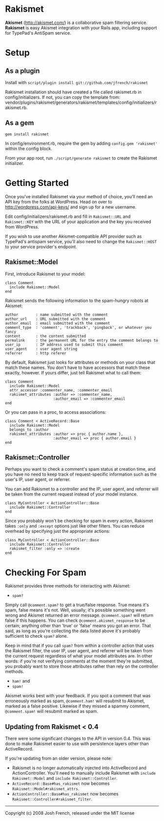 Rakismet
========

**Akismet** (<http://akismet.com/>) is a collaborative spam filtering service.
**Rakismet** is easy Akismet integration with your Rails app, including
support for TypePad's AntiSpam service.


Setup
=====

As a plugin
-----------

Install with `script/plugin install git://github.com/jfrench/rakismet`

Rakismet installation should have created a file called rakismet.rb in
config/initializers. If not, you can copy the template from:
vendor/plugins/rakismet/generators/rakismet/templates/config/initializers/rakismet.rb.

As a gem
--------

`gem install rakismet`

In config/environment.rb, require the gem by adding `config.gem 'rakismet'`
within the config block.

From your app root, run `./script/generate rakismet` to create the Rakismet
initializer.

Getting Started
===============

Once you've installed Rakismet via your method of choice, you'll need an API 
key from the folks at WordPress. Head on over to http://wordpress.com/api-keys/ 
and sign up for a new username.

Edit config/initializers/rakismet.rb and fill in `Rakismet::URL` and
`Rakismet::KEY` with the URL of your application and the key you received
from WordPress.

If you wish to use another Akismet-compatible API provider such as TypePad's
antispam service, you'll also need to change the `Rakismet::HOST` to your
service provider's endpoint.

Rakismet::Model
---------------

First, introduce Rakismet to your model:

    class Comment
	  include Rakismet::Model
	end

Rakismet sends the following information to the spam-hungry robots at Akismet:

    author        : name submitted with the comment
    author_url    : URL submitted with the comment
    author_email  : email submitted with the comment
    comment_type  : 'comment', 'trackback', 'pingback', or whatever you fancy
    content       : the content submitted
    permalink     : the permanent URL for the entry the comment belongs to
    user_ip       : IP address used to submit this comment
    user_agent    : user agent string
    referrer      : http referer

By default, Rakismet just looks for attributes or methods on your class that
match these names. You don't have to have accessors that match these exactly,
however. If yours differ, just tell Rakismet what to call them:

    class Comment
      include Rakismet::Model
      attr_accessor :commenter_name, :commenter_email
      rakismet_attributes :author => :commenter_name,
                          :author_email => :commenter_email
    end

Or you can pass in a proc, to access associations:

    class Comment < ActiveRecord::Base
      include Rakismet::Model
      belongs_to :author
      rakismet_attributes :author => proc { author.name },
                          :author_email => proc { author.email }
    end

Rakismet::Controller
--------------------
Perhaps you want to check a comment's spam status at creation time, and you
have no need to keep track of request-specific information such as the user's
IP, user agent, or referrer.

You can add Rakismet to a controller and the IP, user agent, and referrer will
be taken from the current request instead of your model instance.

    class MyController < ActionController::Base
      include Rakismet::Controller
	end

Since you probably won't be checking for spam in every action, Rakismet takes
`:only` and `:except` options just like other filters. You can reduce overhead
by specifying just the appropriate actions:

    class MyController < ActionController::Base
      include Rakismet::Controller
      rakismet_filter :only => :create
    end

Checking For Spam
=================

Rakismet provides three methods for interacting with Akismet:

 * `spam?`

Simply call `@comment.spam?` to get a true/false response. True means it's spam, false means it's not. Well, usually; it's possible something went wrong
and Akismet returned an error message. `@comment.spam?` will return false if
this happens. You can check `@comment.akismet_response` to be certain;
anything other than 'true' or 'false' means you got an error. That said, as
long as you're collecting the data listed above it's probably sufficient to
check `spam?` alone.

Keep in mind that if you call `spam?` from within a controller action that
uses the Rakismet filter, the user IP, user agent, and referrer will be taken
from the current request regardless of what your model attributes are. In
other words: if you're not verifying comments at the moment they're submitted,
you probably want to store those attributes rather than rely on the controller
methods.

 * `ham!` and 
 * `spam!`

Akismet works best with your feedback. If you spot a comment that was
erroneously marked as spam, `@comment.ham!` will resubmit to Akismet, marked
as a false positive. Likewise if they missed a spammy comment,
`@comment.spam!` will resubmit marked as spam.

Updating from Rakismet < 0.4
----------------------------
There were some significant changes to the API in version 0.4. This was done
to make Rakismet easier to use with persistence layers other than
ActiveRecord.

If you're updating from an older version, please note:

 * Rakismet is no longer automatically injected into ActiveRecord and
   ActionController. You'll need to manually include Rakismet with
   `include Rakismet::Model` and `include Rakismet::Controller`.
 * `ActiveRecord::Base#has_rakismet` now becomes
   `Rakismet::Model#rakismet_attrs`.
 * `ActionController::Base#has_rakismet` now becomes
   `Rakismet::Controller#rakismet_filter`.

--------------------------------------------------------------
Copyright (c) 2008 Josh French, released under the MIT license

